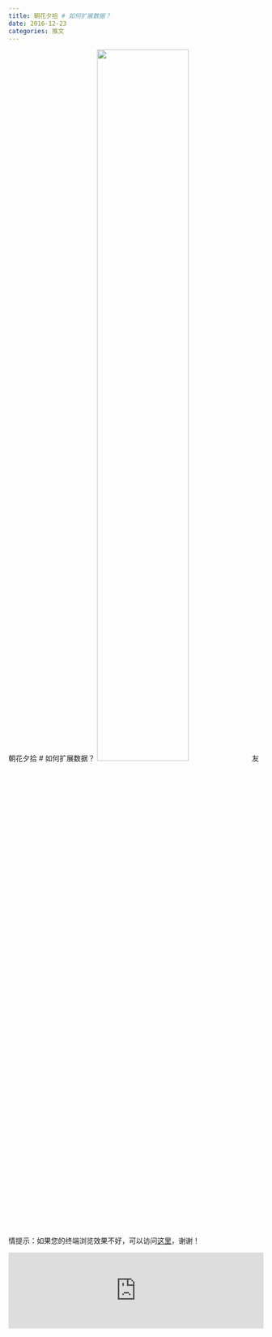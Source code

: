 ```yaml
---
title: 朝花夕拾 # 如何扩展数据？
date: 2016-12-23
categories: 推文
---
```

朝花夕拾 # 如何扩展数据？
<img src="http://mmbiz.qpic.cn/mmbiz_jpg/ACviaWTBFxhZWVOyget3ZBrviaFbzJW6JF2qgcHjho3dPNfcO7wN8ShIbiaQx9kibEz4gcYicttgwYdCwwAWAuicQazg/0?wx_fmt.jpeg" style="width: 60%; height: auto;"/><!--more-->
友情提示：如果您的终端浏览效果不好，可以访问[这里](https://stata-club.github.io/stata_article/2016-12-23.html)，谢谢！
<iframe src="https://stata-club.github.io/stata_article/2016-12-23.html" id="iframepage" frameborder="0" scrolling="no" marginheight="0" marginwidth="0" width="100%" onLoad="iFrameHeight()"></iframe>
<script type="text/javascript" language="javascript">
function iFrameHeight() {
var ifm= document.getElementById("iframepage");
var subWeb = document.frames ? document.frames["iframepage"].document : ifm.contentDocument;   
if(ifm != null && subWeb != null) {
 ifm.height = subWeb.body.scrollHeight;
} 
} 
</script> 